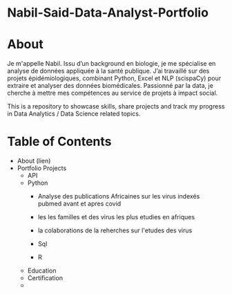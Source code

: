 # Nabil-Said-Data-Analyst-Portfolio

# About

Je m'appelle Nabil. 
Issu d’un background en biologie, je me spécialise en analyse de données appliquée à la santé publique. J’ai travaillé sur des projets épidémiologiques, combinant Python, Excel et NLP (scispaCy) pour extraire et analyser des données biomédicales.
Passionné par la data, je cherche à mettre mes compétences au service de projets à impact social.


This is a repository to showcase skills, share projects and track my progress in Data Analytics / Data Science related topics.

# Table of Contents
 - About (lien)
 - Portfolio Projects
    - API 
    - Python
        - Analyse des publications Africaines sur les virus indexés pubmed   avant et apres covid
        - les les familles et des virus  les  plus etudies en afriques
        - la colaborations de la reherches  sur  l'etudes  des virus
     
      - Sql
      - R
   - Education
   - Certification
   - 


          
 
